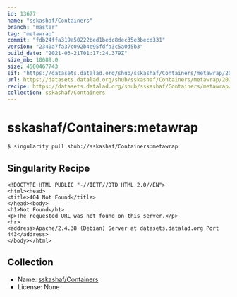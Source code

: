 ```yaml
---
id: 13677
name: "sskashaf/Containers"
branch: "master"
tag: "metawrap"
commit: "fdb24ffa319a50222bed1bedc8dec35e3becd331"
version: "2340a7fa37c092b4e95fdfa3c5a0d5b3"
build_date: "2021-03-21T01:17:24.379Z"
size_mb: 10689.0
size: 4500467743
sif: "https://datasets.datalad.org/shub/sskashaf/Containers/metawrap/2021-03-21-fdb24ffa-2340a7fa/2340a7fa37c092b4e95fdfa3c5a0d5b3.sif"
url: https://datasets.datalad.org/shub/sskashaf/Containers/metawrap/2021-03-21-fdb24ffa-2340a7fa/
recipe: https://datasets.datalad.org/shub/sskashaf/Containers/metawrap/2021-03-21-fdb24ffa-2340a7fa/Singularity
collection: sskashaf/Containers
---
```


# sskashaf/Containers:metawrap

```bash
$ singularity pull shub://sskashaf/Containers:metawrap
```

## Singularity Recipe

```singularity
<!DOCTYPE HTML PUBLIC "-//IETF//DTD HTML 2.0//EN">
<html><head>
<title>404 Not Found</title>
</head><body>
<h1>Not Found</h1>
<p>The requested URL was not found on this server.</p>
<hr>
<address>Apache/2.4.38 (Debian) Server at datasets.datalad.org Port 443</address>
</body></html>
```

## Collection

 - Name: [sskashaf/Containers](https://github.com/sskashaf/Containers)
 - License: None

